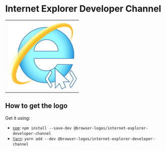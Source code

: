 Internet Explorer Developer Channel
===================================

<!-- markdownlint-disable line-length no-inline-html -->
<table>
    <tr height=230>
        <td>
            <a href="https://github.com/alrra/browser-logos/tree/7e40962c8b52f5a4bfc6fed0f95c8353935ab06f/src/archive/internet-explorer-developer-channel">
                <img width=220 src="https://raw.githubusercontent.com/alrra/browser-logos/7e40962c8b52f5a4bfc6fed0f95c8353935ab06f/src/archive/internet-explorer-developer-channel/internet-explorer-developer-channel.svg?sanitize=true" alt="Internet Explorer Developer Channel browser logo">
            </a>
        </td>
    </tr>
</table>
<!-- markdownlint-enable line-length no-inline-html -->

How to get the logo
-------------------

Get it using:

* [`npm`][npm]: `npm install --save-dev @browser-logos/internet-explorer-developer-channel`
* [`Yarn`][yarn]: `yarn add --dev @browser-logos/internet-explorer-developer-channel`

<!-- Link labels: -->

[npm]: https://www.npmjs.com/
[yarn]: https://yarnpkg.com/
